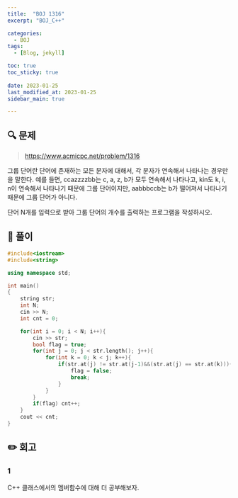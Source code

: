 ```yaml
---
title:  "BOJ 1316"
excerpt: "BOJ_C++"

categories:
  - BOJ
tags:
  - [Blog, jekyll]

toc: true
toc_sticky: true
 
date: 2023-01-25
last_modified_at: 2023-01-25
sidebar_main: true

---
```

<!--
문제 🔍
풀이 🎯 ⭕ ❌
주의할 점 🚨
짚고갈 점 ✏️
기타 🔥🌝🪐🔔
-->
## 🔍 문제
> <https://www.acmicpc.net/problem/1316>
<div class="notice" markdown="1">
그룹 단어란 단어에 존재하는 모든 문자에 대해서, 각 문자가 연속해서 나타나는 경우만을 말한다. 예를 들면, ccazzzzbb는 c, a, z, b가 모두 연속해서 나타나고, kin도 k, i, n이 연속해서 나타나기 때문에 그룹 단어이지만, aabbbccb는 b가 떨어져서 나타나기 때문에 그룹 단어가 아니다.

단어 N개를 입력으로 받아 그룹 단어의 개수를 출력하는 프로그램을 작성하시오.
</div>

## 🎯 풀이
```cpp
#include<iostream>
#include<string>

using namespace std;

int main()
{
    string str;
    int N;
    cin >> N;
    int cnt = 0;

    for(int i = 0; i < N; i++){
        cin >> str;
        bool flag = true;
        for(int j = 0; j < str.length(); j++){
            for(int k = 0; k < j; k++){
                if(str.at(j) != str.at(j-1)&&(str.at(j) == str.at(k))){
                    flag = false;
                    break;
                }
            }
        }
        if(flag) cnt++;
    }
    cout << cnt;
}

```

## ✏️ 회고
### 1
C++ 클래스에서의 멤버함수에 대해 더 공부해보자.